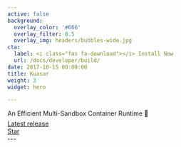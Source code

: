```yaml
---
active: false
background:
  overlay_color: '#666'
  overlay_filter: 0.5
  overlay_img: headers/bubbles-wide.jpg
cta:
  label: <i class="fas fa-download"></i> Install Now
  url: /docs/developer/build/
date: 2017-10-15 00:00:00
title: Kuasar
weight: 3
widget: hero

---
```

An Efficient Multi-Sandbox Container Runtime :rocket:
<div style="margin-top: -0.5rem;">
  <a id="academic-release" href="https://github.com/kuasar-io/kuasar" data-repo="kuasar/kuasar">
  Latest release <!-- V -->
  </a>
</div>
<div class="mt-3">
  <a class="github-button" href="https://github.com/kuasar-io/kuasar" data-icon="octicon-star" data-size="large" data-show-count="true" aria-label="Star this on GitHub">Star</a>
</div>
<script async defer src="https://buttons.github.io/buttons.js"></script>
---
